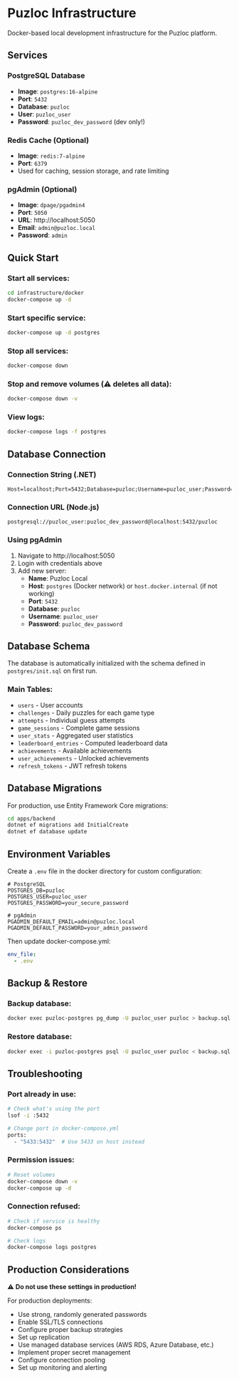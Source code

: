 # Puzloc Infrastructure

Docker-based local development infrastructure for the Puzloc platform.

## Services

### PostgreSQL Database
- **Image**: `postgres:16-alpine`
- **Port**: `5432`
- **Database**: `puzloc`
- **User**: `puzloc_user`
- **Password**: `puzloc_dev_password` (dev only!)

### Redis Cache (Optional)
- **Image**: `redis:7-alpine`
- **Port**: `6379`
- Used for caching, session storage, and rate limiting

### pgAdmin (Optional)
- **Image**: `dpage/pgadmin4`
- **Port**: `5050`
- **URL**: http://localhost:5050
- **Email**: `admin@puzloc.local`
- **Password**: `admin`

## Quick Start

### Start all services:
```bash
cd infrastructure/docker
docker-compose up -d
```

### Start specific service:
```bash
docker-compose up -d postgres
```

### Stop all services:
```bash
docker-compose down
```

### Stop and remove volumes (⚠️ deletes all data):
```bash
docker-compose down -v
```

### View logs:
```bash
docker-compose logs -f postgres
```

## Database Connection

### Connection String (.NET)
```
Host=localhost;Port=5432;Database=puzloc;Username=puzloc_user;Password=puzloc_dev_password
```

### Connection URL (Node.js)
```
postgresql://puzloc_user:puzloc_dev_password@localhost:5432/puzloc
```

### Using pgAdmin
1. Navigate to http://localhost:5050
2. Login with credentials above
3. Add new server:
   - **Name**: Puzloc Local
   - **Host**: `postgres` (Docker network) or `host.docker.internal` (if not working)
   - **Port**: `5432`
   - **Database**: `puzloc`
   - **Username**: `puzloc_user`
   - **Password**: `puzloc_dev_password`

## Database Schema

The database is automatically initialized with the schema defined in `postgres/init.sql` on first run.

### Main Tables:
- `users` - User accounts
- `challenges` - Daily puzzles for each game type
- `attempts` - Individual guess attempts
- `game_sessions` - Complete game sessions
- `user_stats` - Aggregated user statistics
- `leaderboard_entries` - Computed leaderboard data
- `achievements` - Available achievements
- `user_achievements` - Unlocked achievements
- `refresh_tokens` - JWT refresh tokens

## Database Migrations

For production, use Entity Framework Core migrations:

```bash
cd apps/backend
dotnet ef migrations add InitialCreate
dotnet ef database update
```

## Environment Variables

Create a `.env` file in the docker directory for custom configuration:

```env
# PostgreSQL
POSTGRES_DB=puzloc
POSTGRES_USER=puzloc_user
POSTGRES_PASSWORD=your_secure_password

# pgAdmin
PGADMIN_DEFAULT_EMAIL=admin@puzloc.local
PGADMIN_DEFAULT_PASSWORD=your_admin_password
```

Then update docker-compose.yml:
```yaml
env_file:
  - .env
```

## Backup & Restore

### Backup database:
```bash
docker exec puzloc-postgres pg_dump -U puzloc_user puzloc > backup.sql
```

### Restore database:
```bash
docker exec -i puzloc-postgres psql -U puzloc_user puzloc < backup.sql
```

## Troubleshooting

### Port already in use:
```bash
# Check what's using the port
lsof -i :5432

# Change port in docker-compose.yml
ports:
  - "5433:5432"  # Use 5433 on host instead
```

### Permission issues:
```bash
# Reset volumes
docker-compose down -v
docker-compose up -d
```

### Connection refused:
```bash
# Check if service is healthy
docker-compose ps

# Check logs
docker-compose logs postgres
```

## Production Considerations

⚠️ **Do not use these settings in production!**

For production deployments:
- Use strong, randomly generated passwords
- Enable SSL/TLS connections
- Configure proper backup strategies
- Set up replication
- Use managed database services (AWS RDS, Azure Database, etc.)
- Implement proper secret management
- Configure connection pooling
- Set up monitoring and alerting

